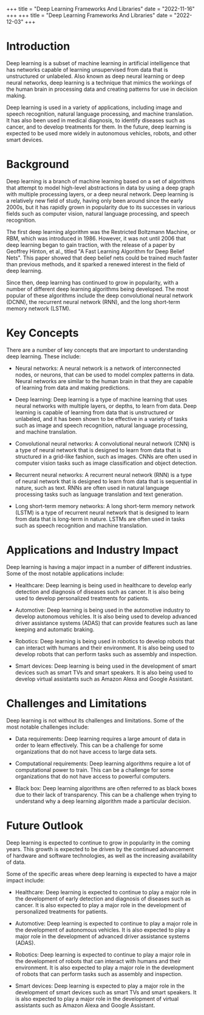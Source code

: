 +++
title = "Deep Learning Frameworks And Libraries"
date = "2022-11-16"
+++
+++
title = "Deep Learning Frameworks And Libraries"
date = "2022-12-03"
+++
# Introduction

Deep learning is a subset of machine learning in artificial intelligence that has networks capable of learning unsupervised from data that is unstructured or unlabeled. Also known as deep neural learning or deep neural networks, deep learning is a technique that mimics the workings of the human brain in processing data and creating patterns for use in decision making.

Deep learning is used in a variety of applications, including image and speech recognition, natural language processing, and machine translation. It has also been used in medical diagnosis, to identify diseases such as cancer, and to develop treatments for them. In the future, deep learning is expected to be used more widely in autonomous vehicles, robots, and other smart devices.

# Background

Deep learning is a branch of machine learning based on a set of algorithms that attempt to model high-level abstractions in data by using a deep graph with multiple processing layers, or a deep neural network. Deep learning is a relatively new field of study, having only been around since the early 2000s, but it has rapidly grown in popularity due to its successes in various fields such as computer vision, natural language processing, and speech recognition.

The first deep learning algorithm was the Restricted Boltzmann Machine, or RBM, which was introduced in 1986. However, it was not until 2006 that deep learning began to gain traction, with the release of a paper by Geoffrey Hinton, et al., titled "A Fast Learning Algorithm for Deep Belief Nets". This paper showed that deep belief nets could be trained much faster than previous methods, and it sparked a renewed interest in the field of deep learning.

Since then, deep learning has continued to grow in popularity, with a number of different deep learning algorithms being developed. The most popular of these algorithms include the deep convolutional neural network (DCNN), the recurrent neural network (RNN), and the long short-term memory network (LSTM).

# Key Concepts

There are a number of key concepts that are important to understanding deep learning. These include:

- Neural networks: A neural network is a network of interconnected nodes, or neurons, that can be used to model complex patterns in data. Neural networks are similar to the human brain in that they are capable of learning from data and making predictions.

- Deep learning: Deep learning is a type of machine learning that uses neural networks with multiple layers, or depths, to learn from data. Deep learning is capable of learning from data that is unstructured or unlabeled, and it has been shown to be effective in a variety of tasks such as image and speech recognition, natural language processing, and machine translation.

- Convolutional neural networks: A convolutional neural network (CNN) is a type of neural network that is designed to learn from data that is structured in a grid-like fashion, such as images. CNNs are often used in computer vision tasks such as image classification and object detection.

- Recurrent neural networks: A recurrent neural network (RNN) is a type of neural network that is designed to learn from data that is sequential in nature, such as text. RNNs are often used in natural language processing tasks such as language translation and text generation.

- Long short-term memory networks: A long short-term memory network (LSTM) is a type of recurrent neural network that is designed to learn from data that is long-term in nature. LSTMs are often used in tasks such as speech recognition and machine translation.

# Applications and Industry Impact

Deep learning is having a major impact in a number of different industries. Some of the most notable applications include:

- Healthcare: Deep learning is being used in healthcare to develop early detection and diagnosis of diseases such as cancer. It is also being used to develop personalized treatments for patients.

- Automotive: Deep learning is being used in the automotive industry to develop autonomous vehicles. It is also being used to develop advanced driver assistance systems (ADAS) that can provide features such as lane keeping and automatic braking.

- Robotics: Deep learning is being used in robotics to develop robots that can interact with humans and their environment. It is also being used to develop robots that can perform tasks such as assembly and inspection.

- Smart devices: Deep learning is being used in the development of smart devices such as smart TVs and smart speakers. It is also being used to develop virtual assistants such as Amazon Alexa and Google Assistant.

# Challenges and Limitations

Deep learning is not without its challenges and limitations. Some of the most notable challenges include:

- Data requirements: Deep learning requires a large amount of data in order to learn effectively. This can be a challenge for some organizations that do not have access to large data sets.

- Computational requirements: Deep learning algorithms require a lot of computational power to train. This can be a challenge for some organizations that do not have access to powerful computers.

- Black box: Deep learning algorithms are often referred to as black boxes due to their lack of transparency. This can be a challenge when trying to understand why a deep learning algorithm made a particular decision.

# Future Outlook

Deep learning is expected to continue to grow in popularity in the coming years. This growth is expected to be driven by the continued advancement of hardware and software technologies, as well as the increasing availability of data.

Some of the specific areas where deep learning is expected to have a major impact include:

- Healthcare: Deep learning is expected to continue to play a major role in the development of early detection and diagnosis of diseases such as cancer. It is also expected to play a major role in the development of personalized treatments for patients.

- Automotive: Deep learning is expected to continue to play a major role in the development of autonomous vehicles. It is also expected to play a major role in the development of advanced driver assistance systems (ADAS).

- Robotics: Deep learning is expected to continue to play a major role in the development of robots that can interact with humans and their environment. It is also expected to play a major role in the development of robots that can perform tasks such as assembly and inspection.

- Smart devices: Deep learning is expected to play a major role in the development of smart devices such as smart TVs and smart speakers. It is also expected to play a major role in the development of virtual assistants such as Amazon Alexa and Google Assistant.